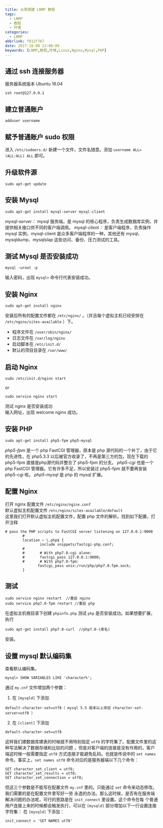 ```yaml
---
title: 从零搭建 LNMP 教程
tags:
  - LNMP
  - 教程
  - 环境
categories:
  - LNMP
abbrlink: f012f767
date: 2017-10-08 13:08:09
keywords: [LNMP,教程,环境,Linux,Nginx,Mysql,PHP]
---
```

## 通过 ssh 连接服务器
服务器系统版本 Ubuntu 16.04
```
ssh root@127.0.0.1
```
## 建立普通账户
```
adduser username
```

## 赋予普通账户 sudo 权限
进入 `/etc/sudoers.d/` 新建一个文件，文件名随意。添加 `username ALL=(ALL:ALL) ALL` 即可。

## 升级软件源
```
sudo apt-get update
```

## 安装 Mysql
```
sudo apt-get install mysql-server mysql-client
```

*mysql-server：* mysql 服务端，是 mysql 的核心程序，负责生成数据库实例，并提供相关接口供不同的客户端调用。
*mysql-client：* 是客户端程序，负责操作 mysql 实例，mysql-client 是众多客户端程序的一种，其他还有 mysql、mysqldump、mysqlslap 这些访问、备份、压力测试的工具。

## 测试 Mysql 是否安装成功
```
mysql -uroot -p
```
输入密码，出现 `mysql>` 命令行代表安装成功。

## 安装 Nginx
```
sudo apt-get install nginx
```
安装后所有的配置文件都在 `/etc/nginx/` 。（并且每个虚拟主机已经安排在 `/etc/nginx/sites-available` ）下。

- 程序文件在 `/user/sbin/nginx/`
- 日志文件在 `/var/log/nginx`
- 启动脚本在 `/etc/init.d/`
- 默认的项目目录在 `/var/www/`

## 启动 Nginx

```
sudo /etc/init.d/nginx start
```
or
```
sudo service nginx start
```
测试 nginx 是否安装成功  
输入网址，出现 welcome nginx 成功。

## 安装 PHP
```
sudo apt-get install php5-fpm php5-mysql
```

*php5-fpm* 是一个 php FastCGI 管理器，原本是 php 源代码的一个补丁，由于它的先进性，在 php5.3.3 以后被官方收录了，不再是第三方的包，现在下载的 php5-fpm 直接是php源代码并整合了 php5-fpm 的分支。
*php5-cgi* 也是一个 php FastCGI 管理器。它有许多不足，所以安装过 php5-fpm 就不要再安装 php5-cgi 啦。
*php5-mysql* 是 php 的 mysql 扩展。

## 配置 Nginx
打开 nginx 配置文件 `/etc/nginx/nginx.conf`  
默认虚拟主机配置文件 `/etc/nginx/sites-available/default`  
这里我们打开默认虚拟主机配置文件，配置 php 文件的解析。找到如下配置，打开注释
```
# pass the PHP scripts to FastCGI server listening on 127.0.0.1:9000
        #
        location ~ \.php$ {
                include snippets/fastcgi-php.conf;
        #
        #       # With php7.0-cgi alone:
        #       fastcgi_pass 127.0.0.1:9000;
        #       # With php7.0-fpm:
               fastcgi_pass unix:/run/php/php7.0-fpm.sock;
        }
```

## 测试
```
sudo service nginx restart  //重启 nginx
sudo service php7.0-fpm restart //重启 php
```
在虚拟主机根目录下创建 `phpinfo.php` 测试 `php` 是否安装成功。如果想要扩展，执行
```
sudo apt-get install php7.0-curl  //php7.0-(库名)
```
安装。

## 设置 mysql 默认编码集
查看默认编码集。
```
mysql> SHOW VARIABLES LIKE 'character%';
```
通过 `my.cnf` 文件增加两个参数：
1. 在 `[mysqld]` 下添加
```
default-character-set=utf8（ mysql 5.5 版本以上添加 character-set-server=utf8 ）
```
2. 在 `[client]` 下添加
```
default-character-set=utf8
```

这样我们建数据库建表的时候就不用特别指定 `utf8` 的字符集了。配置文件里的这种写法解决了数据存储和比较的问题
，但是对客户端的连接是没有作用的，客户端这时候一般需要指定 `utf8` 方式连接才能避免乱码。也就是传说中的 `set names` 命令。事实上，`set names utf8` 命令对应的是服务器端以下几个命令：
```
SET character_set_client = utf8;
SET character_set_results = utf8;
SET character_set_connection = utf8;
```

但这三个参数是不能写在配置文件 `my.cnf` 里的。只能通过 `set` 命令来动态修改。我们需要的是在配置文件里写好一劳
永逸的办法。那么这时候，是否有在服务端解决问题的办法呢，可行的思路是在 `init_connect` 里设置。这个命令在每
个普通用户连接上来的时候都会触发执行，可以在 `[mysqld]` 部分增加以下一行设置连接字符集：
在 `[mysqld]` 下添加：
```
init_connect = 'SET NAMES utf8'
```









